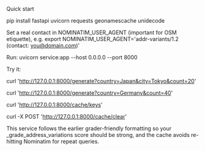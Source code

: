 Quick start

pip install fastapi uvicorn requests geonamescache unidecode

Set a real contact in NOMINATIM_USER_AGENT (important for OSM etiquette), e.g.
export NOMINATIM_USER_AGENT='addr-variants/1.2 (contact: you@domain.com)'

Run: uvicorn service:app --host 0.0.0.0 --port 8000

Try it:

curl 'http://127.0.0.1:8000/generate?country=Japan&city=Tokyo&count=20'

curl 'http://127.0.0.1:8000/generate?country=Germany&count=40'

curl 'http://127.0.0.1:8000/cache/keys'

curl -X POST 'http://127.0.0.1:8000/cache/clear'

This service follows the earlier grader-friendly formatting so your _grade_address_variations score should be strong, and the cache avoids re-hitting Nominatim for repeat queries.